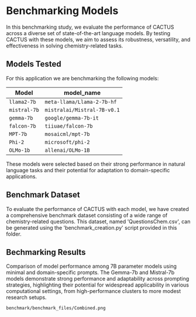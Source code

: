 # Benchmarking Models

In this benchmarking study, we evaluate the performance of CACTUS across a diverse set of state-of-the-art language models. By testing CACTUS with these models, we aim to assess its robustness, versatility, and effectiveness in solving chemistry-related tasks.

## Models Tested

For this application we are benchmarking the following models:

| Model        | model_name                  |
|--------------|-----------------------------|
| `llama2-7b`  | `meta-llama/Llama-2-7b-hf`  |
| `mistral-7b` | `mistralai/Mistral-7B-v0.1` |
| `gemma-7b`   | `google/gemma-7b-it`        |
| `falcon-7b`  | `tiiuae/falcon-7b`          |
| `MPT-7b`     | `mosaicml/mpt-7b`           |
| `Phi-2`      | `microsoft/phi-2`           |
| `OLMo-1b`    | `allenai/OLMo-1B`           |

These models were selected based on their strong performance in natural language tasks and their potential for adaptation to domain-specific applications.

## Benchmark Dataset

To evaluate the performance of CACTUS with each model, we have created a comprehensive benchmark dataset consisting of a wide range of chemistry-related questions. This dataset, named 'QuestionsChem.csv', can be generated using the 'benchmark_creation.py' script provided in this folder.

## Bechmarking Results

Comparison of model performance among 7B parameter models using minimal and domain-specific prompts. The Gemma-7b and Mistral-7b models demonstrate strong performance and adaptability across prompting strategies, highlighting their potential for widespread applicability in various computational settings, from high-performance clusters to more modest research setups.

    benchmark/benchmark_files/Combined.png 